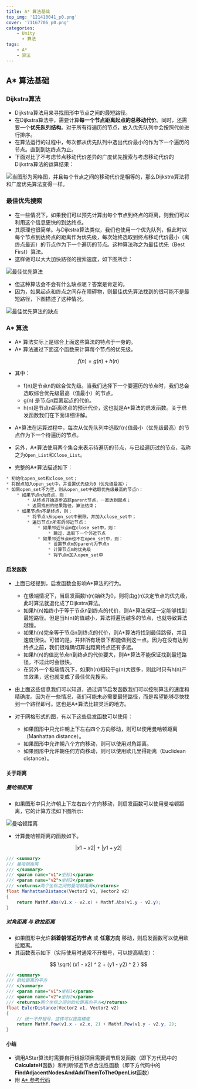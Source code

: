 ```yaml
---
title: A* 算法基础  
top_img: '121410041_p0.png'
cover: '71167706_p0.png'
categories: 
    - Unity
      - 算法
tags: 
    - A*
    - 算法
---
```


## A* 算法基础

### Dijkstra算法

* Dijkstra算法用来寻找图形中节点之间的最短路径。
* 在Dijkstra算法中，需要计算**每一个节点距离起点的总移动代价**。同时，还需要一个**优先队列结构**。对于所有待遍历的节点，放入优先队列中会按照代价进行排序。
* 在算法运行的过程中，每次都从优先队列中选出代价最小的作为下一个遍历的节点。直到到达终点为止。
* 下面对比了不考虑节点移动代价差异的广度优先搜索与考虑移动代价的Dijkstra算法的运算结果：

<img src="Dijkstra.webp" alt="当图形为网格图，并且每个节点之间的移动代价是相等的，那么Dijkstra算法将和广度优先算法变得一样。" style="zoom:100%;">

### 最佳优先搜索

* 在一些情况下，如果我们可以预先计算出每个节点到终点的距离，则我们可以利用这个信息更快的到达终点。
* 其原理也很简单。与Dijkstra算法类似，我们也使用一个优先队列，但此时以每个节点到达终点的距离作为优先级，每次始终选取到终点移动代价最小（离终点最近）的节点作为下一个遍历的节点。这种算法称之为最佳优先（Best First）算法。
* 这样做可以大大加快路径的搜索速度，如下图所示：

<img src="BestFirst.webp" alt="最佳优先算法" style="zoom:100%;">

* 但这种算法会不会有什么缺点呢？答案是肯定的。
* 因为，如果起点和终点之间存在障碍物，则最佳优先算法找到的很可能不是最短路径，下图描述了这种情况。

<img src="BF.webp" alt="最佳优先算法的缺点" style="zoom:100%;">

### A* 算法

* A* 算法实际上是综合上面这些算法的特点于一身的。
* A* 算法通过下面这个函数来计算每个节点的优先级。

$$
f(n) = g(n) + h(n)
$$

* 其中：
  * f(n)是节点n的综合优先级。当我们选择下一个要遍历的节点时，我们总会选取综合优先级最高（值最小）的节点。
  * g(n) 是节点n距离起点的代价。
  * h(n)是节点n距离终点的预计代价，这也就是A*算法的启发函数。关于启发函数我们在下面详细讲解。

* A*算法在运算过程中，每次从优先队列中选取f(n)值最小（优先级最高）的节点作为下一个待遍历的节点。
* 另外，A*算法使用两个集合来表示待遍历的节点，与已经遍历过的节点，我称之为`Open_List`和`Close_List`。
* 完整的A*算法描述如下：

``` C#
* 初始化open_set和close_set；
* 将起点加入open_set中，并设置优先级为0（优先级最高）；
* 如果open_set不为空，则从open_set中选取优先级最高的节点n：
    * 如果节点n为终点，则：
        * 从终点开始逐步追踪parent节点，一直达到起点；
        * 返回找到的结果路径，算法结束；
    * 如果节点n不是终点，则：
        * 将节点n从open_set中删除，并加入close_set中；
        * 遍历节点n所有的邻近节点：
            * 如果邻近节点m在close_set中，则：
                * 跳过，选取下一个邻近节点
            * 如果邻近节点m也不在open_set中，则：
                * 设置节点m的parent为节点n
                * 计算节点m的优先级
                * 将节点m加入open_set中
```

#### 启发函数

* 上面已经提到，启发函数会影响A*算法的行为。
  * 在极端情况下，当启发函数h(n)始终为0，则将由g(n)决定节点的优先级，此时算法就退化成了Dijkstra算法。
  * 如果h(n)始终小于等于节点n到终点的代价，则A*算法保证一定能够找到最短路径。但是当h(n)的值越小，算法将遍历越多的节点，也就导致算法越慢。
  * 如果h(n)完全等于节点n到终点的代价，则A*算法将找到最佳路径，并且速度很快。可惜的是，并非所有场景下都能做到这一点。因为在没有达到终点之前，我们很难确切算出距离终点还有多远。
  * 如果h(n)的值比节点n到终点的代价要大，则A*算法不能保证找到最短路径，不过此时会很快。
  * 在另外一个极端情况下，如果h(n)相较于g(n)大很多，则此时只有h(n)产生效果，这也就变成了最佳优先搜索。

* 由上面这些信息我们可以知道，通过调节启发函数我们可以控制算法的速度和精确度。因为在一些情况，我们可能未必需要最短路径，而是希望能够尽快找到一个路径即可。这也是A*算法比较灵活的地方。

* 对于网格形式的图，有以下这些启发函数可以使用：
  * 如果图形中只允许朝上下左右四个方向移动，则可以使用曼哈顿距离（Manhattan distance）。
  * 如果图形中允许朝八个方向移动，则可以使用对角距离。
  * 如果图形中允许朝任何方向移动，则可以使用欧几里得距离（Euclidean distance）。

#### 关于距离

##### 曼哈顿距离

* 如果图形中只允许朝上下左右四个方向移动，则启发函数可以使用曼哈顿距离，它的计算方法如下图所示:

<img src="MHD.webp" alt="曼哈顿距离" style="zoom:100%;">

* 计算曼哈顿距离的函数如下。

$$
|x1 - x2| + |y1 + y2|
$$

``` C#
/// <summary>
/// 曼哈顿距离
/// </summary>
/// <param name="v1">坐标1</param>
/// <param name="v2">坐标2</param>
/// <returns>两个坐标之间的曼哈顿距离</returns>
float ManhattanDistance(Vector2 v1, Vector2 v2)
{
    return Mathf.Abs(v1.x - v2.x) + Mathf.Abs(v1.y - v2.y);
}
```

##### 对角距离 与 欧拉距离

* 如果图形中允许**斜着朝邻近的节点** 或 **任意方向** 移动，则启发函数可以使用欧拉距离。
* 其函数表示如下（实际使用时通常不开根号，可以提高精度）：

$$
\sqrt{ (x1 - x2) ^ 2 + (y1 - y2) ^ 2 }
$$

``` C#
/// <summary>
/// 欧拉距离的平方
/// </summary>
/// <param name="v1">坐标1</param>
/// <param name="v2">坐标2</param>
/// <returns>两个坐标之间的欧拉距离的平方</returns>
float EulerDistance(Vector2 v1, Vector2 v2)
{
    // 统一不开根号，这样可以提高精度
    return Mathf.Pow(v1.x - v2.x, 2) + Mathf.Pow(v1.y - v2.y, 2);
}
```

#### 小结

* 调用AStar算法时需要自行根据项目需要调节启发函数（即下方代码中的**CalculateH**函数）和判断邻近节点合法性函数（即下方代码中的**FindAdjacentNodesAndAddThemToTheOpenList**函数）
* 附 [A* 参考代码](AStar.cs)
